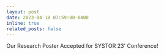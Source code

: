 ```yaml
---
layout: post
date: 2023-04-18 07:59:00-0400
inline: true
related_posts: false
---
```


Our Research Poster Accepted for SYSTOR 23' Conference!
